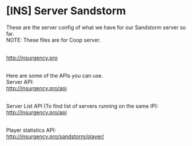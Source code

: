 # [INS] Server Sandstorm
These are the server config of what we have for our Sandstorm server so far.<br>
NOTE: These files are for Coop server.<br><br>


http://insurgency.pro<br><br>


Here are some of the APIs you can use.<br>
Server API:<br>
http://insurgency.pro/api<br><br>

Server List API (To find list of servers running on the same IP):<br>
http://insurgency.pro/api<br><br>

Player statistics API:<br>
http://insurgency.pro/sandstorm/player/
